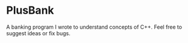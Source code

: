 # PlusBank
A banking program I wrote to understand concepts of C++. Feel free to suggest ideas or fix bugs.
